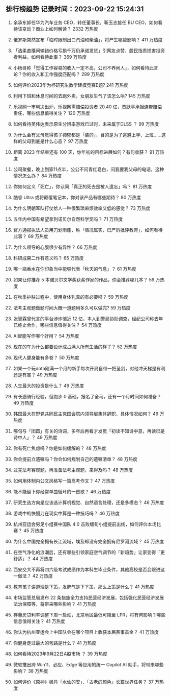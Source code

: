 
## 排行榜趋势 记录时间：2023-09-22 15:24:31
  
  1. 余承东卸任华为汽车业务 CEO，转任董事长，靳玉志接任 BU CEO，如何看待该变动？商业上如何解读？ 2332 万热度
    
  2. 俄罗斯突然宣布「临时限制出口汽油和柴油」，将产生哪些影响？ 411 万热度
    
  3. 「洁柔直播间输错价格亏损千万仍承诺发货」引网友点赞，股民指责损害投资者利益，如何看待此事？ 369 万热度
    
  4. 小杨哥称「觉得工作容易的收入一定不高，公司不养闲人」，如何看待此言论？你的收入和工作强度匹配吗？ 299 万热度
    
  5. 如何评价2023华为杯研究生数学建模竞赛E题? 241 万热度
    
  6. 利用下班和休息时间的去跑外卖，女朋友生气了该怎么哄? 145 万热度
    
  7. 乐视网一审判决出炉，乐视网需赔偿投资者 20.40 亿，贾跃亭承担连带赔偿责任，哪些信息值得关注？ 120 万热度
    
  8. 如何看待英伟达表示原生分辨率游戏已过时，未来属于DLSS ？ 99 万热度
    
  9. 为什么会有父母觉得孩子抑郁都是「装的」，目的是为了逃避上学、上班……这样的父母到底是什么心态？ 97 万热度
    
  10. 距离 2023 年结束还有 100 天，你年初的目标进展如何？有何收获？ 91 万热度
    
  11. 公司聚餐，晚上到家11点半，公公不问青红皂白，问我要我父母的电话，这种情况怎么办？ 84 万热度
    
  12. 你如何定义「死亡」，你认同「真正的死去是被人遗忘」吗？ 81 万热度
    
  13. 酷睿 Ultra 或将颠覆笔记本，你对该产品有哪些期待？ 80 万热度
    
  14. 为什么明朝军队打仗给人一种很繁琐麻烦效率又低的感觉？ 73 万热度
    
  15. 五年内中国有希望拿到诺贝尔自然科学奖吗？ 71 万热度
    
  16. 官方通报执法人员用刀划雨蓬，称「情况属实，已严厉批评教育」，如何看待此事？ 69 万热度
    
  17. 为什么领导的心腹很少有异性？ 66 万热度
    
  18. 科研成果二作有意义吗？ 65 万热度
    
  19. 哪一瓶香水在你印象当中能够代表「秋天的气息」？ 61 万热度
    
  20. 如果让你推荐 5 本诺贝尔文学奖获奖作家的作品，你会推荐哪几本？ 59 万热度
    
  21. 在秋季护肤过程中，使用身体乳真的有必要吗？ 59 万热度
    
  22. 法考主观题做题时间大概一道题用多久可以做完? 59 万热度
    
  23. 张智霖曾代言的平台涉诈骗近 12 亿，本人到警局协助调查，经纪公司称去年已终止合作，哪些信息值得关注？ 54 万热度
    
  24. AI智能写作哪个好用？ 54 万热度
    
  25. 现在的车为什么都要设计成占满人所有生活的样子？ 52 万热度
    
  26. 现代人健身能有多卷？ 50 万热度
    
  27. 如果一个玩dota刚满一个月的新手每次开局自带一把圣剑，对他冲天梯是有利还是有害？ 49 万热度
    
  28. 人生最大的投资是什么？ 49 万热度
    
  29. 有长途骑行经验，但跑步 0 基础，报名了全马，还有一个月时间如何准备？ 49 万热度
    
  30. 韩国最大在野党共同民主党国会院内领导层集体辞职，具体情况如何？ 49 万热度
    
  31. 哪句与「团圆」有关的诗词，多年后再看才发觉「初读不知诗中意，再读已是诗中人」？ 49 万热度
    
  32. 你有死亡焦虑吗？你是如何缓解的？ 48 万热度
    
  33. 你会提前立遗嘱吗？你会如何规划自己的遗嘱清单？ 48 万热度
    
  34. 过完法考客观题，再准备法考主观题，来得及吗？ 48 万热度
    
  35. 如何用体制内公文风格写一篇高考作文？ 47 万热度
    
  36. 能不能留下你经常单曲循环的一首歌？ 46 万热度
    
  37. 研究生选方向是应该选计算机视觉、自然语言处理，还是多模态？ 46 万热度
    
  38. 游戏中的快慢刀在现实中算是一种技巧吗？ 46 万热度
    
  39. 杭州亚运会男足小组赛中国队 4:0 击败缅甸小组提前出线，如何评价本场比赛？ 45 万热度
    
  40. 为什么中国完全拥有长江流域，埃及却没有完全拥有尼罗河流域？ 45 万热度
    
  41. 在空气净化的浪潮后，还有哪些引领家庭空气调节的「新趋势」让家变得「更舒适」？ 44 万热度
    
  42. 西安交大不再将四六级考试成绩作为本科生毕业条件，其他高校是否会跟进这一做法？ 42 万热度
    
  43. 教育孩子讲道理是下策，发脾气是下下策，那么上策是什么？ 41 万热度
    
  44. 市场监管总局发布 22 条措施全力支持民营经济发展，包括强化民营经济发展法治保障等，将带来哪些影响？ 41 万热度
    
  45. 存量房贷利率调整下周一启动，北京地区最低可降至 LPR，将有何影响？哪些信息值得关注？ 41 万热度
    
  46. 你认为杭州亚运会上中国队会在哪个项目上收获本届赛事首金？ 41 万热度
    
  47. 你健身走过最大的弯路是什么？ 41 万热度
    
  48. 如何看待2023年9月22日A股市场 ？ 39 万热度
    
  49. 微软推出跨 Win11、必应、Edge 等应用的统一 Copilot AI 助手，将带来哪些影响？ 38 万热度
    
  50. 如何评价《原神》枫丹「水仙的安」、「古老的颜色」长篇世界任务？ 37 万热度
    